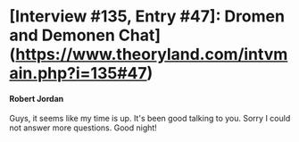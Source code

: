 # [Interview #135, Entry #47]: Dromen and Demonen Chat](https://www.theoryland.com/intvmain.php?i=135#47)

#### Robert Jordan

Guys, it seems like my time is up. It's been good talking to you. Sorry I could not answer more questions. Good night!

